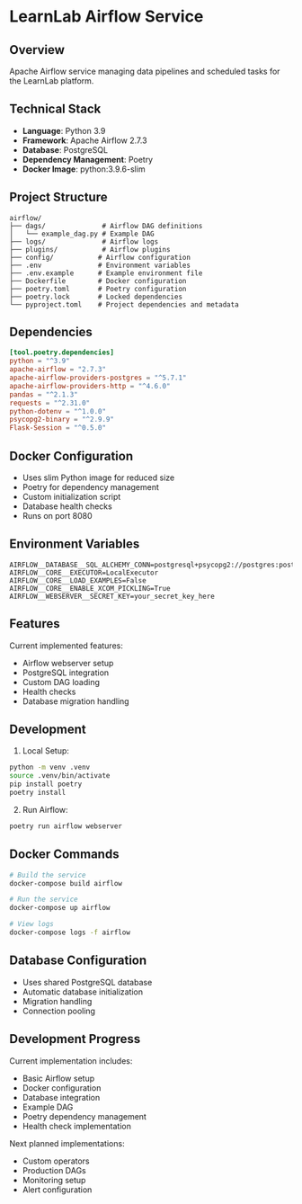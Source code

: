 # LearnLab Airflow Service

## Overview
Apache Airflow service managing data pipelines and scheduled tasks for the LearnLab platform.

## Technical Stack
- **Language**: Python 3.9
- **Framework**: Apache Airflow 2.7.3
- **Database**: PostgreSQL
- **Dependency Management**: Poetry
- **Docker Image**: python:3.9.6-slim

## Project Structure
```
airflow/
├── dags/              # Airflow DAG definitions
│   └── example_dag.py # Example DAG
├── logs/              # Airflow logs
├── plugins/           # Airflow plugins
├── config/           # Airflow configuration
├── .env              # Environment variables
├── .env.example      # Example environment file
├── Dockerfile        # Docker configuration
├── poetry.toml       # Poetry configuration
├── poetry.lock       # Locked dependencies
└── pyproject.toml    # Project dependencies and metadata
```

## Dependencies
```toml
[tool.poetry.dependencies]
python = "^3.9"
apache-airflow = "2.7.3"
apache-airflow-providers-postgres = "^5.7.1"
apache-airflow-providers-http = "^4.6.0"
pandas = "^2.1.3"
requests = "^2.31.0"
python-dotenv = "^1.0.0"
psycopg2-binary = "^2.9.9"
Flask-Session = "^0.5.0"
```

## Docker Configuration
- Uses slim Python image for reduced size
- Poetry for dependency management
- Custom initialization script
- Database health checks
- Runs on port 8080

## Environment Variables
```env
AIRFLOW__DATABASE__SQL_ALCHEMY_CONN=postgresql+psycopg2://postgres:postgres@db:5432/airflow
AIRFLOW__CORE__EXECUTOR=LocalExecutor
AIRFLOW__CORE__LOAD_EXAMPLES=False
AIRFLOW__CORE__ENABLE_XCOM_PICKLING=True
AIRFLOW__WEBSERVER__SECRET_KEY=your_secret_key_here
```

## Features
Current implemented features:
- Airflow webserver setup
- PostgreSQL integration
- Custom DAG loading
- Health checks
- Database migration handling

## Development
1. Local Setup:
```bash
python -m venv .venv
source .venv/bin/activate
pip install poetry
poetry install
```

2. Run Airflow:
```bash
poetry run airflow webserver
```

## Docker Commands
```bash
# Build the service
docker-compose build airflow

# Run the service
docker-compose up airflow

# View logs
docker-compose logs -f airflow
```

## Database Configuration
- Uses shared PostgreSQL database
- Automatic database initialization
- Migration handling
- Connection pooling

## Development Progress
Current implementation includes:
- Basic Airflow setup
- Docker configuration
- Database integration
- Example DAG
- Poetry dependency management
- Health check implementation

Next planned implementations:
- Custom operators
- Production DAGs
- Monitoring setup
- Alert configuration